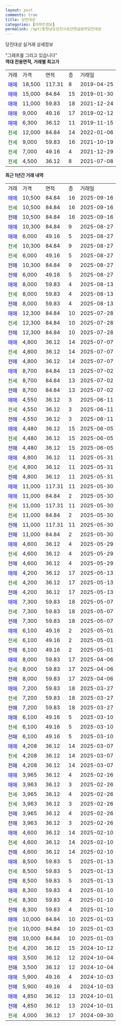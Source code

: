 ```yaml
---
layout: post
comments: true
title: 당진대상
categories: [아파트정보]
permalink: /apt/충청남도당진시송산면금암리당진대상
---
```


당진대상 실거래 상세정보

<script type="text/javascript">
  google.charts.load('current', {'packages':['line', 'corechart']});
  google.charts.setOnLoadCallback(drawChart);

  function drawChart() {
    var data = new google.visualization.DataTable();
    data.addColumn('date', '거래일');
    data.addColumn('number', "매매");
    data.addColumn('number', "전세");
    data.addColumn('number', "전매");

    data.addRows([[new Date(Date.parse("2025-09-16")), 10500, null, null], [new Date(Date.parse("2025-09-16")), null, 10500, null], [new Date(Date.parse("2025-09-16")), null, null, 10500], [new Date(Date.parse("2025-08-27")), 10300, null, null], [new Date(Date.parse("2025-08-27")), 6000, null, null], [new Date(Date.parse("2025-08-27")), null, 10300, null], [new Date(Date.parse("2025-08-27")), null, 6000, null], [new Date(Date.parse("2025-08-27")), null, null, 10300], [new Date(Date.parse("2025-08-27")), null, null, 6000], [new Date(Date.parse("2025-08-13")), 8000, null, null], [new Date(Date.parse("2025-08-13")), null, 8000, null], [new Date(Date.parse("2025-08-13")), null, null, 8000], [new Date(Date.parse("2025-07-28")), 12300, null, null], [new Date(Date.parse("2025-07-28")), null, 12300, null], [new Date(Date.parse("2025-07-28")), null, null, 12300], [new Date(Date.parse("2025-07-07")), 4800, null, null], [new Date(Date.parse("2025-07-07")), null, 4800, null], [new Date(Date.parse("2025-07-07")), null, null, 4800], [new Date(Date.parse("2025-07-02")), 8700, null, null], [new Date(Date.parse("2025-07-02")), null, 8700, null], [new Date(Date.parse("2025-07-02")), null, null, 8700], [new Date(Date.parse("2025-06-11")), 4550, null, null], [new Date(Date.parse("2025-06-11")), null, 4550, null], [new Date(Date.parse("2025-06-11")), null, null, 4550], [new Date(Date.parse("2025-06-05")), 4480, null, null], [new Date(Date.parse("2025-06-05")), null, 4480, null], [new Date(Date.parse("2025-06-05")), null, null, 4480], [new Date(Date.parse("2025-05-31")), 4800, null, null], [new Date(Date.parse("2025-05-31")), null, 4800, null], [new Date(Date.parse("2025-05-31")), null, null, 4800], [new Date(Date.parse("2025-05-30")), 11000, null, null], [new Date(Date.parse("2025-05-30")), 11000, null, null], [new Date(Date.parse("2025-05-30")), null, 11000, null], [new Date(Date.parse("2025-05-30")), null, 11000, null], [new Date(Date.parse("2025-05-30")), null, null, 11000], [new Date(Date.parse("2025-05-30")), null, null, 11000], [new Date(Date.parse("2025-05-29")), 4600, null, null], [new Date(Date.parse("2025-05-29")), null, 4600, null], [new Date(Date.parse("2025-05-29")), null, null, 4600], [new Date(Date.parse("2025-05-13")), 4200, null, null], [new Date(Date.parse("2025-05-13")), null, 4200, null], [new Date(Date.parse("2025-05-13")), null, null, 4200], [new Date(Date.parse("2025-05-07")), 7300, null, null], [new Date(Date.parse("2025-05-07")), null, 7300, null], [new Date(Date.parse("2025-05-07")), null, null, 7300], [new Date(Date.parse("2025-05-01")), 6100, null, null], [new Date(Date.parse("2025-05-01")), null, 6100, null], [new Date(Date.parse("2025-05-01")), null, null, 6100], [new Date(Date.parse("2025-04-06")), 8000, null, null], [new Date(Date.parse("2025-04-06")), null, 8000, null], [new Date(Date.parse("2025-04-06")), null, null, 8000], [new Date(Date.parse("2025-03-27")), 7200, null, null], [new Date(Date.parse("2025-03-27")), null, 7200, null], [new Date(Date.parse("2025-03-27")), null, null, 7200], [new Date(Date.parse("2025-03-10")), 6100, null, null], [new Date(Date.parse("2025-03-10")), null, 6100, null], [new Date(Date.parse("2025-03-10")), null, null, 6100], [new Date(Date.parse("2025-03-07")), 4208, null, null], [new Date(Date.parse("2025-03-07")), null, 4208, null], [new Date(Date.parse("2025-03-07")), null, null, 4208], [new Date(Date.parse("2025-02-26")), 3965, null, null], [new Date(Date.parse("2025-02-26")), 3963, null, null], [new Date(Date.parse("2025-02-26")), null, 3965, null], [new Date(Date.parse("2025-02-26")), null, 3963, null], [new Date(Date.parse("2025-02-26")), null, null, 3965], [new Date(Date.parse("2025-02-26")), null, null, 3963], [new Date(Date.parse("2025-02-10")), 4600, null, null], [new Date(Date.parse("2025-02-10")), null, 4600, null], [new Date(Date.parse("2025-02-10")), null, null, 4600], [new Date(Date.parse("2025-01-13")), 8500, null, null], [new Date(Date.parse("2025-01-13")), null, 8500, null], [new Date(Date.parse("2025-01-13")), null, null, 8500], [new Date(Date.parse("2025-01-10")), 8300, null, null], [new Date(Date.parse("2025-01-10")), null, 8300, null], [new Date(Date.parse("2025-01-10")), null, null, 8300], [new Date(Date.parse("2025-01-03")), 10000, null, null], [new Date(Date.parse("2025-01-03")), null, 10000, null], [new Date(Date.parse("2025-01-03")), null, null, 10000], [new Date(Date.parse("2024-10-12")), null, 4200, null], [new Date(Date.parse("2024-10-04")), 3500, null, null], [new Date(Date.parse("2024-10-04")), null, null, 3500], [new Date(Date.parse("2024-10-03")), 5900, null, null], [new Date(Date.parse("2024-10-03")), null, null, 5900], [new Date(Date.parse("2024-10-01")), 4850, null, null], [new Date(Date.parse("2024-10-01")), null, null, 4850], [new Date(Date.parse("2024-09-30")), null, 4000, null]]);

    var options = {
      hAxis: {
        format: 'yyyy/MM/dd'
      },    
      lineWidth: 0,
      pointsVisible: true,    
      title: '최근 1년간 유형별 실거래가 분포',
      legend: { position: 'bottom' }
    };

    var formatter = new google.visualization.NumberFormat({pattern:'###,###'} );
    formatter.format(data, 1);
    formatter.format(data, 2);
    
    setTimeout(function() {
        var chart = new google.visualization.LineChart(document.getElementById('columnchart_material'));
        chart.draw(data, (options));
        document.getElementById('loading').style.display = 'none';
    }, 200);
  }
</script>


<div id="loading" style="z-index:20; display: block; margin-left: 0px">"그래프를 그리고 있습니다"</div>
<div id="columnchart_material" style="width: 95%; margin-left: 0px; display: block"></div>
<!-- contents start -->
<b>역대 전용면적, 거래별 최고가</b>
<table class="sortable">
    <tr>
      <td>거래</td>
      <td>가격</td>
      <td>면적</td>
      <td>층</td>
      <td>거래일</td>
    </tr>
        <tr>
          <td><a style="color: blue">매매</a></td>
          <td>18,500</td>
          <td>117.31</td>
          <td>8</td>
          <td>2019-04-25</td>
        </tr>            <tr>
          <td><a style="color: blue">매매</a></td>
          <td>15,000</td>
          <td>84.84</td>
          <td>15</td>
          <td>2019-01-30</td>
        </tr>            <tr>
          <td><a style="color: blue">매매</a></td>
          <td>11,000</td>
          <td>59.83</td>
          <td>18</td>
          <td>2021-12-24</td>
        </tr>            <tr>
          <td><a style="color: blue">매매</a></td>
          <td>9,000</td>
          <td>49.16</td>
          <td>17</td>
          <td>2019-02-12</td>
        </tr>            <tr>
          <td><a style="color: blue">매매</a></td>
          <td>6,300</td>
          <td>36.12</td>
          <td>11</td>
          <td>2019-11-15</td>
        </tr>        
        <tr>
              <td><a style="color: darkgreen">전세</a></td>
              <td>12,000</td>
              <td>84.84</td>
              <td>14</td>
              <td>2022-01-06</td>
            </tr>            <tr>
              <td><a style="color: darkgreen">전세</a></td>
              <td>9,000</td>
              <td>59.83</td>
              <td>16</td>
              <td>2021-10-19</td>
            </tr>            <tr>
              <td><a style="color: darkgreen">전세</a></td>
              <td>7,000</td>
              <td>49.16</td>
              <td>4</td>
              <td>2021-12-29</td>
            </tr>            <tr>
              <td><a style="color: darkgreen">전세</a></td>
              <td>4,500</td>
              <td>36.12</td>
              <td>8</td>
              <td>2021-07-08</td>
            </tr>        
    
</table>

<b>최근 1년간 거래 내역</b>

<table class="sortable">
    <tr>
      <td>거래</td>
      <td>가격</td>
      <td>면적</td>
      <td>층</td>
      <td>거래일</td>
    </tr>
    <tr>
      <td><a style="color: blue">매매</a></td>
      <td>10,500</td>
      <td>84.84</td>
      <td>16</td>
      <td>2025-09-16</td>
    </tr>          <tr>
      <td><a style="color: darkgreen">전세</a></td>
      <td>10,500</td>
      <td>84.84</td>
      <td>16</td>
      <td>2025-09-16</td>
    </tr>          <tr>
      <td><a style="color: darkblue">전매</a></td>
      <td>10,500</td>
      <td>84.84</td>
      <td>16</td>
      <td>2025-09-16</td>
    </tr>          <tr>
      <td><a style="color: blue">매매</a></td>
      <td>10,300</td>
      <td>84.84</td>
      <td>9</td>
      <td>2025-08-27</td>
    </tr>          <tr>
      <td><a style="color: blue">매매</a></td>
      <td>6,000</td>
      <td>49.16</td>
      <td>5</td>
      <td>2025-08-27</td>
    </tr>          <tr>
      <td><a style="color: darkgreen">전세</a></td>
      <td>10,300</td>
      <td>84.84</td>
      <td>9</td>
      <td>2025-08-27</td>
    </tr>          <tr>
      <td><a style="color: darkgreen">전세</a></td>
      <td>6,000</td>
      <td>49.16</td>
      <td>5</td>
      <td>2025-08-27</td>
    </tr>          <tr>
      <td><a style="color: darkblue">전매</a></td>
      <td>10,300</td>
      <td>84.84</td>
      <td>9</td>
      <td>2025-08-27</td>
    </tr>          <tr>
      <td><a style="color: darkblue">전매</a></td>
      <td>6,000</td>
      <td>49.16</td>
      <td>5</td>
      <td>2025-08-27</td>
    </tr>          <tr>
      <td><a style="color: blue">매매</a></td>
      <td>8,000</td>
      <td>59.83</td>
      <td>4</td>
      <td>2025-08-13</td>
    </tr>          <tr>
      <td><a style="color: darkgreen">전세</a></td>
      <td>8,000</td>
      <td>59.83</td>
      <td>4</td>
      <td>2025-08-13</td>
    </tr>          <tr>
      <td><a style="color: darkblue">전매</a></td>
      <td>8,000</td>
      <td>59.83</td>
      <td>4</td>
      <td>2025-08-13</td>
    </tr>          <tr>
      <td><a style="color: blue">매매</a></td>
      <td>12,300</td>
      <td>84.84</td>
      <td>10</td>
      <td>2025-07-28</td>
    </tr>          <tr>
      <td><a style="color: darkgreen">전세</a></td>
      <td>12,300</td>
      <td>84.84</td>
      <td>10</td>
      <td>2025-07-28</td>
    </tr>          <tr>
      <td><a style="color: darkblue">전매</a></td>
      <td>12,300</td>
      <td>84.84</td>
      <td>10</td>
      <td>2025-07-28</td>
    </tr>          <tr>
      <td><a style="color: blue">매매</a></td>
      <td>4,800</td>
      <td>36.12</td>
      <td>14</td>
      <td>2025-07-07</td>
    </tr>          <tr>
      <td><a style="color: darkgreen">전세</a></td>
      <td>4,800</td>
      <td>36.12</td>
      <td>14</td>
      <td>2025-07-07</td>
    </tr>          <tr>
      <td><a style="color: darkblue">전매</a></td>
      <td>4,800</td>
      <td>36.12</td>
      <td>14</td>
      <td>2025-07-07</td>
    </tr>          <tr>
      <td><a style="color: blue">매매</a></td>
      <td>8,700</td>
      <td>84.84</td>
      <td>13</td>
      <td>2025-07-02</td>
    </tr>          <tr>
      <td><a style="color: darkgreen">전세</a></td>
      <td>8,700</td>
      <td>84.84</td>
      <td>13</td>
      <td>2025-07-02</td>
    </tr>          <tr>
      <td><a style="color: darkblue">전매</a></td>
      <td>8,700</td>
      <td>84.84</td>
      <td>13</td>
      <td>2025-07-02</td>
    </tr>          <tr>
      <td><a style="color: blue">매매</a></td>
      <td>4,550</td>
      <td>36.12</td>
      <td>3</td>
      <td>2025-06-11</td>
    </tr>          <tr>
      <td><a style="color: darkgreen">전세</a></td>
      <td>4,550</td>
      <td>36.12</td>
      <td>3</td>
      <td>2025-06-11</td>
    </tr>          <tr>
      <td><a style="color: darkblue">전매</a></td>
      <td>4,550</td>
      <td>36.12</td>
      <td>3</td>
      <td>2025-06-11</td>
    </tr>          <tr>
      <td><a style="color: blue">매매</a></td>
      <td>4,480</td>
      <td>36.12</td>
      <td>15</td>
      <td>2025-06-05</td>
    </tr>          <tr>
      <td><a style="color: darkgreen">전세</a></td>
      <td>4,480</td>
      <td>36.12</td>
      <td>15</td>
      <td>2025-06-05</td>
    </tr>          <tr>
      <td><a style="color: darkblue">전매</a></td>
      <td>4,480</td>
      <td>36.12</td>
      <td>15</td>
      <td>2025-06-05</td>
    </tr>          <tr>
      <td><a style="color: blue">매매</a></td>
      <td>4,800</td>
      <td>36.12</td>
      <td>11</td>
      <td>2025-05-31</td>
    </tr>          <tr>
      <td><a style="color: darkgreen">전세</a></td>
      <td>4,800</td>
      <td>36.12</td>
      <td>11</td>
      <td>2025-05-31</td>
    </tr>          <tr>
      <td><a style="color: darkblue">전매</a></td>
      <td>4,800</td>
      <td>36.12</td>
      <td>11</td>
      <td>2025-05-31</td>
    </tr>          <tr>
      <td><a style="color: blue">매매</a></td>
      <td>11,000</td>
      <td>117.31</td>
      <td>11</td>
      <td>2025-05-30</td>
    </tr>          <tr>
      <td><a style="color: blue">매매</a></td>
      <td>11,000</td>
      <td>84.84</td>
      <td>2</td>
      <td>2025-05-30</td>
    </tr>          <tr>
      <td><a style="color: darkgreen">전세</a></td>
      <td>11,000</td>
      <td>117.31</td>
      <td>11</td>
      <td>2025-05-30</td>
    </tr>          <tr>
      <td><a style="color: darkgreen">전세</a></td>
      <td>11,000</td>
      <td>84.84</td>
      <td>2</td>
      <td>2025-05-30</td>
    </tr>          <tr>
      <td><a style="color: darkblue">전매</a></td>
      <td>11,000</td>
      <td>117.31</td>
      <td>11</td>
      <td>2025-05-30</td>
    </tr>          <tr>
      <td><a style="color: darkblue">전매</a></td>
      <td>11,000</td>
      <td>84.84</td>
      <td>2</td>
      <td>2025-05-30</td>
    </tr>          <tr>
      <td><a style="color: blue">매매</a></td>
      <td>4,600</td>
      <td>36.12</td>
      <td>4</td>
      <td>2025-05-29</td>
    </tr>          <tr>
      <td><a style="color: darkgreen">전세</a></td>
      <td>4,600</td>
      <td>36.12</td>
      <td>4</td>
      <td>2025-05-29</td>
    </tr>          <tr>
      <td><a style="color: darkblue">전매</a></td>
      <td>4,600</td>
      <td>36.12</td>
      <td>4</td>
      <td>2025-05-29</td>
    </tr>          <tr>
      <td><a style="color: blue">매매</a></td>
      <td>4,200</td>
      <td>36.12</td>
      <td>17</td>
      <td>2025-05-13</td>
    </tr>          <tr>
      <td><a style="color: darkgreen">전세</a></td>
      <td>4,200</td>
      <td>36.12</td>
      <td>17</td>
      <td>2025-05-13</td>
    </tr>          <tr>
      <td><a style="color: darkblue">전매</a></td>
      <td>4,200</td>
      <td>36.12</td>
      <td>17</td>
      <td>2025-05-13</td>
    </tr>          <tr>
      <td><a style="color: blue">매매</a></td>
      <td>7,300</td>
      <td>59.83</td>
      <td>18</td>
      <td>2025-05-07</td>
    </tr>          <tr>
      <td><a style="color: darkgreen">전세</a></td>
      <td>7,300</td>
      <td>59.83</td>
      <td>18</td>
      <td>2025-05-07</td>
    </tr>          <tr>
      <td><a style="color: darkblue">전매</a></td>
      <td>7,300</td>
      <td>59.83</td>
      <td>18</td>
      <td>2025-05-07</td>
    </tr>          <tr>
      <td><a style="color: blue">매매</a></td>
      <td>6,100</td>
      <td>49.16</td>
      <td>2</td>
      <td>2025-05-01</td>
    </tr>          <tr>
      <td><a style="color: darkgreen">전세</a></td>
      <td>6,100</td>
      <td>49.16</td>
      <td>2</td>
      <td>2025-05-01</td>
    </tr>          <tr>
      <td><a style="color: darkblue">전매</a></td>
      <td>6,100</td>
      <td>49.16</td>
      <td>2</td>
      <td>2025-05-01</td>
    </tr>          <tr>
      <td><a style="color: blue">매매</a></td>
      <td>8,000</td>
      <td>59.83</td>
      <td>17</td>
      <td>2025-04-06</td>
    </tr>          <tr>
      <td><a style="color: darkgreen">전세</a></td>
      <td>8,000</td>
      <td>59.83</td>
      <td>17</td>
      <td>2025-04-06</td>
    </tr>          <tr>
      <td><a style="color: darkblue">전매</a></td>
      <td>8,000</td>
      <td>59.83</td>
      <td>17</td>
      <td>2025-04-06</td>
    </tr>          <tr>
      <td><a style="color: blue">매매</a></td>
      <td>7,200</td>
      <td>59.83</td>
      <td>18</td>
      <td>2025-03-27</td>
    </tr>          <tr>
      <td><a style="color: darkgreen">전세</a></td>
      <td>7,200</td>
      <td>59.83</td>
      <td>18</td>
      <td>2025-03-27</td>
    </tr>          <tr>
      <td><a style="color: darkblue">전매</a></td>
      <td>7,200</td>
      <td>59.83</td>
      <td>18</td>
      <td>2025-03-27</td>
    </tr>          <tr>
      <td><a style="color: blue">매매</a></td>
      <td>6,100</td>
      <td>49.16</td>
      <td>5</td>
      <td>2025-03-10</td>
    </tr>          <tr>
      <td><a style="color: darkgreen">전세</a></td>
      <td>6,100</td>
      <td>49.16</td>
      <td>5</td>
      <td>2025-03-10</td>
    </tr>          <tr>
      <td><a style="color: darkblue">전매</a></td>
      <td>6,100</td>
      <td>49.16</td>
      <td>5</td>
      <td>2025-03-10</td>
    </tr>          <tr>
      <td><a style="color: blue">매매</a></td>
      <td>4,208</td>
      <td>36.12</td>
      <td>14</td>
      <td>2025-03-07</td>
    </tr>          <tr>
      <td><a style="color: darkgreen">전세</a></td>
      <td>4,208</td>
      <td>36.12</td>
      <td>14</td>
      <td>2025-03-07</td>
    </tr>          <tr>
      <td><a style="color: darkblue">전매</a></td>
      <td>4,208</td>
      <td>36.12</td>
      <td>14</td>
      <td>2025-03-07</td>
    </tr>          <tr>
      <td><a style="color: blue">매매</a></td>
      <td>3,965</td>
      <td>36.12</td>
      <td>4</td>
      <td>2025-02-26</td>
    </tr>          <tr>
      <td><a style="color: blue">매매</a></td>
      <td>3,963</td>
      <td>36.12</td>
      <td>3</td>
      <td>2025-02-26</td>
    </tr>          <tr>
      <td><a style="color: darkgreen">전세</a></td>
      <td>3,965</td>
      <td>36.12</td>
      <td>4</td>
      <td>2025-02-26</td>
    </tr>          <tr>
      <td><a style="color: darkgreen">전세</a></td>
      <td>3,963</td>
      <td>36.12</td>
      <td>3</td>
      <td>2025-02-26</td>
    </tr>          <tr>
      <td><a style="color: darkblue">전매</a></td>
      <td>3,965</td>
      <td>36.12</td>
      <td>4</td>
      <td>2025-02-26</td>
    </tr>          <tr>
      <td><a style="color: darkblue">전매</a></td>
      <td>3,963</td>
      <td>36.12</td>
      <td>3</td>
      <td>2025-02-26</td>
    </tr>          <tr>
      <td><a style="color: blue">매매</a></td>
      <td>4,600</td>
      <td>36.12</td>
      <td>14</td>
      <td>2025-02-10</td>
    </tr>          <tr>
      <td><a style="color: darkgreen">전세</a></td>
      <td>4,600</td>
      <td>36.12</td>
      <td>14</td>
      <td>2025-02-10</td>
    </tr>          <tr>
      <td><a style="color: darkblue">전매</a></td>
      <td>4,600</td>
      <td>36.12</td>
      <td>14</td>
      <td>2025-02-10</td>
    </tr>          <tr>
      <td><a style="color: blue">매매</a></td>
      <td>8,500</td>
      <td>59.83</td>
      <td>5</td>
      <td>2025-01-13</td>
    </tr>          <tr>
      <td><a style="color: darkgreen">전세</a></td>
      <td>8,500</td>
      <td>59.83</td>
      <td>5</td>
      <td>2025-01-13</td>
    </tr>          <tr>
      <td><a style="color: darkblue">전매</a></td>
      <td>8,500</td>
      <td>59.83</td>
      <td>5</td>
      <td>2025-01-13</td>
    </tr>          <tr>
      <td><a style="color: blue">매매</a></td>
      <td>8,300</td>
      <td>59.83</td>
      <td>4</td>
      <td>2025-01-10</td>
    </tr>          <tr>
      <td><a style="color: darkgreen">전세</a></td>
      <td>8,300</td>
      <td>59.83</td>
      <td>4</td>
      <td>2025-01-10</td>
    </tr>          <tr>
      <td><a style="color: darkblue">전매</a></td>
      <td>8,300</td>
      <td>59.83</td>
      <td>4</td>
      <td>2025-01-10</td>
    </tr>          <tr>
      <td><a style="color: blue">매매</a></td>
      <td>10,000</td>
      <td>84.84</td>
      <td>10</td>
      <td>2025-01-03</td>
    </tr>          <tr>
      <td><a style="color: darkgreen">전세</a></td>
      <td>10,000</td>
      <td>84.84</td>
      <td>10</td>
      <td>2025-01-03</td>
    </tr>          <tr>
      <td><a style="color: darkblue">전매</a></td>
      <td>10,000</td>
      <td>84.84</td>
      <td>10</td>
      <td>2025-01-03</td>
    </tr>          <tr>
      <td><a style="color: darkgreen">전세</a></td>
      <td>4,200</td>
      <td>36.12</td>
      <td>15</td>
      <td>2024-10-12</td>
    </tr>          <tr>
      <td><a style="color: blue">매매</a></td>
      <td>3,500</td>
      <td>36.12</td>
      <td>12</td>
      <td>2024-10-04</td>
    </tr>          <tr>
      <td><a style="color: darkblue">전매</a></td>
      <td>3,500</td>
      <td>36.12</td>
      <td>12</td>
      <td>2024-10-04</td>
    </tr>          <tr>
      <td><a style="color: blue">매매</a></td>
      <td>5,900</td>
      <td>49.16</td>
      <td>4</td>
      <td>2024-10-03</td>
    </tr>          <tr>
      <td><a style="color: darkblue">전매</a></td>
      <td>5,900</td>
      <td>49.16</td>
      <td>4</td>
      <td>2024-10-03</td>
    </tr>          <tr>
      <td><a style="color: blue">매매</a></td>
      <td>4,850</td>
      <td>36.12</td>
      <td>13</td>
      <td>2024-10-01</td>
    </tr>          <tr>
      <td><a style="color: darkblue">전매</a></td>
      <td>4,850</td>
      <td>36.12</td>
      <td>13</td>
      <td>2024-10-01</td>
    </tr>          <tr>
      <td><a style="color: darkgreen">전세</a></td>
      <td>4,000</td>
      <td>36.12</td>
      <td>17</td>
      <td>2024-09-30</td>
    </tr>      </table>
<!-- contents end -->    

